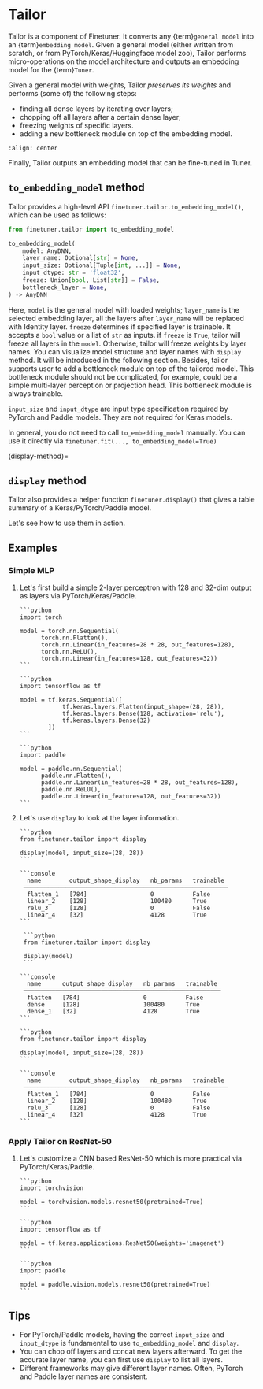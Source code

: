 # Tailor

Tailor is a component of Finetuner. It converts any {term}`general model` into an {term}`embedding model`. Given a general model (either written from scratch, or from PyTorch/Keras/Huggingface model zoo), Tailor performs micro-operations on the model architecture and outputs an embedding model for the {term}`Tuner`. 

Given a general model with weights, Tailor *preserves its weights* and performs (some of) the following steps:
- finding all dense layers by iterating over layers;
- chopping off all layers after a certain dense layer;
- freezing weights of specific layers.
- adding a new bottleneck module on top of the embedding model.

```{figure} tailor-feature.svg
:align: center
```

Finally, Tailor outputs an embedding model that can be fine-tuned in Tuner.

## `to_embedding_model` method

Tailor provides a high-level API `finetuner.tailor.to_embedding_model()`, which can be used as follows:

```python
from finetuner.tailor import to_embedding_model

to_embedding_model(
    model: AnyDNN,
    layer_name: Optional[str] = None,
    input_size: Optional[Tuple[int, ...]] = None,
    input_dtype: str = 'float32',
    freeze: Union[bool, List[str]] = False,
    bottleneck_layer = None,
) -> AnyDNN
```

Here, `model` is the general model with loaded weights;
`layer_name` is the selected embedding layer, all the layers after `layer_name` will be replaced with Identity layer.
`freeze` determines if specified layer is trainable. It accepts a `bool` value or a list of `str` as inputs.
if `freeze` is `True`, tailor will freeze all layers in the `model`. Otherwise, tailor will freeze weights by layer names.
You can visualize model structure and layer names with `display` method.
It will be introduced in the following section.
Besides, tailor supports user to add a bottleneck module on top of the tailored model.
This bottleneck module should not be complicated, for example, could be a simple multi-layer perception or projection head.
This bottleneck module is always trainable.

`input_size` and `input_dtype` are input type specification required by PyTorch and Paddle models. They are not required for Keras models.

In general, you do not need to call `to_embedding_model` manually. You can use it directly via `finetuner.fit(..., to_embedding_model=True)`

(display-method)=
## `display` method

Tailor also provides a helper function `finetuner.display()` that gives a table summary of a Keras/PyTorch/Paddle model.

Let's see how to use them in action.

## Examples

### Simple MLP

1. Let's first build a simple 2-layer perceptron with 128 and 32-dim output as layers via PyTorch/Keras/Paddle. 
    ````{tab} PyTorch
    ```python
    import torch
   
    model = torch.nn.Sequential(
          torch.nn.Flatten(),
          torch.nn.Linear(in_features=28 * 28, out_features=128),
          torch.nn.ReLU(),
          torch.nn.Linear(in_features=128, out_features=32))
    ```
   
    ````
    ````{tab} Keras
    ```python
    import tensorflow as tf
   
    model = tf.keras.Sequential([
                tf.keras.layers.Flatten(input_shape=(28, 28)),
                tf.keras.layers.Dense(128, activation='relu'),
                tf.keras.layers.Dense(32)
            ])
    ```
    ````
    ````{tab} Paddle
    ```python
    import paddle
   
    model = paddle.nn.Sequential(
          paddle.nn.Flatten(),
          paddle.nn.Linear(in_features=28 * 28, out_features=128),
          paddle.nn.ReLU(),
          paddle.nn.Linear(in_features=128, out_features=32))
    ```
   
    ````
2. Let's use `display` to look at the layer information.
   ````{tab} PyTorch
   ```python
   from finetuner.tailor import display
    
   display(model, input_size=(28, 28))
   ```
   
   ```console
     name        output_shape_display   nb_params   trainable  
    ────────────────────────────────────────────────────────── 
     flatten_1   [784]                  0           False      
     linear_2    [128]                  100480      True       
     relu_3      [128]                  0           False      
     linear_4    [32]                   4128        True          
   ```
   ````
   ````{tab} Keras
    ```python
    from finetuner.tailor import display
    
    display(model)
    ```
   
   ```console
     name      output_shape_display   nb_params   trainable  
    ──────────────────────────────────────────────────────── 
     flatten   [784]                  0           False       
     dense     [128]                  100480      True       
     dense_1   [32]                   4128        True       
   ```   
   
   ````
   ````{tab} Paddle
   ```python
   from finetuner.tailor import display
    
   display(model, input_size=(28, 28))
   ```
   
   ```console
     name        output_shape_display   nb_params   trainable  
    ────────────────────────────────────────────────────────── 
     flatten_1   [784]                  0           False      
     linear_2    [128]                  100480      True       
     relu_3      [128]                  0           False      
     linear_4    [32]                   4128        True       
   ```      
   ````

### Apply Tailor on ResNet-50

1. Let's customize a CNN based ResNet-50 which is more practical via PyTorch/Keras/Paddle.
    ````{tab} PyTorch
    ```python
    import torchvision
   
    model = torchvision.models.resnet50(pretrained=True)
    ```
   
    ````
    ````{tab} Keras
    ```python
    import tensorflow as tf
   
    model = tf.keras.applications.ResNet50(weights='imagenet')
    ```
    ````
    ````{tab} Paddle
    ```python
    import paddle
   
    model = paddle.vision.models.resnet50(pretrained=True)
    ```
    ````
   


## Tips

- For PyTorch/Paddle models, having the correct `input_size` and `input_dtype` is fundamental to use `to_embedding_model` and `display`.
- You can chop off layers and concat new layers afterward. To get the accurate layer name, you can first use `display` to list all layers. 
- Different frameworks may give different layer names. Often, PyTorch and Paddle layer names are consistent.
